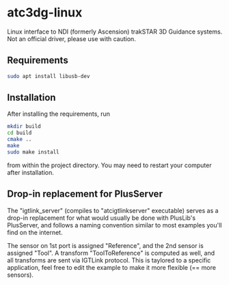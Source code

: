 # atc3dg-linux #

Linux interface to NDI (formerly Ascension) trakSTAR 3D Guidance systems.
Not an official driver, please use with caution.

## Requirements ##

```bash
sudo apt install libusb-dev
```

## Installation ##

After installing the requirements, run

```bash
mkdir build
cd build
cmake ..
make
sudo make install
```

from within the project directory.
You may need to restart your computer after installation.


## Drop-in replacement for PlusServer ##

The "igtlink_server" (compiles to "atcigtlinkserver" executable) serves as a drop-in replacement for what would usually be done with PlusLib's PlusServer, and follows a naming convention similar to most examples you'll find on the internet.

The sensor on 1st port is assigned "Reference", and the 2nd sensor is assigned "Tool". A transform "ToolToReference" is computed as well, and all transforms
are sent via IGTLink protocol.
This is taylored to a specific application, feel free to edit the example to make it more flexible (== more sensors).
